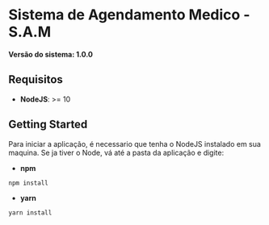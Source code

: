 # Sistema de Agendamento Medico - S.A.M
**Versão do sistema: 1.0.0**
## Requisitos
* **NodeJS**: >= 10

<!-- GETTING STARTED -->
## Getting Started
Para iniciar a aplicação, é necessario que tenha o NodeJS instalado em sua maquina.
Se ja tiver o Node, vá até a pasta da aplicação e digite:
* **npm**
```sh
npm install
```
* **yarn**
```
yarn install
```

